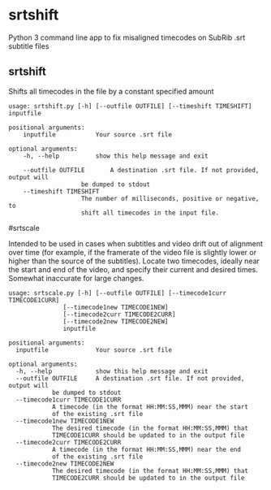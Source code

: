 # srtshift
Python 3 command line app to fix misaligned timecodes on SubRib .srt subtitle files

## srtshift
	
Shifts all timecodes in the file by a constant specified amount

	usage: srtshift.py [-h] [--outfile OUTFILE] [--timeshift TIMESHIFT] inputfile

	positional arguments:
		inputfile			Your source .srt file

	optional arguments:
		-h, --help			show this help message and exit
		
		--outfile OUTFILE		A destination .srt file. If not provided, output will
						be dumped to stdout
		--timeshift TIMESHIFT
						The number of milliseconds, positive or negative, to
						shift all timecodes in the input file.
						
#srtscale

Intended to be used in cases when subtitles and video drift out of alignment over time (for example, if the framerate of the video file is slightly lower or higher than the source of the subtitles). Locate two timecodes, ideally near the start and end of the video, and specify their current and desired times. Somewhat inaccurate for large changes.

	usage: srtscale.py [-h] [--outfile OUTFILE] [--timecode1curr TIMECODE1CURR]
                   [--timecode1new TIMECODE1NEW]
                   [--timecode2curr TIMECODE2CURR]
                   [--timecode2new TIMECODE2NEW]
                   inputfile

	positional arguments:
	  inputfile             Your source .srt file

	optional arguments:
	  -h, --help            show this help message and exit
	  --outfile OUTFILE     A destination .srt file. If not provided, output will
				be dumped to stdout
	  --timecode1curr TIMECODE1CURR
				A timecode (in the format HH:MM:SS,MMM) near the start
				of the existing .srt file
	  --timecode1new TIMECODE1NEW
				The desired timecode (in the format HH:MM:SS,MMM) that
				TIMECODE1CURR should be updated to in the output file
	  --timecode2curr TIMECODE2CURR
				A timecode (in the format HH:MM:SS,MMM) near the end
				of the existing .srt file
	  --timecode2new TIMECODE2NEW
				The desired timecode (in the format HH:MM:SS,MMM) that
				TIMECODE2CURR should be updated to in the output file
